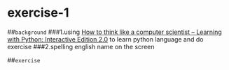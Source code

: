 # exercise-1
##`background`
  ###1.using [How to think like a computer scientist – Learning with Python: Interactive Edition 2.0](http://interactivepython.org/runestone/static/thinkcspy/index.html) to learn python language and do exercise
  ###2.spelling english name on the screen

##`exercise`

